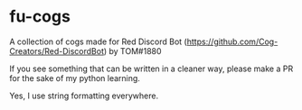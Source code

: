 # fu-cogs
A collection of cogs made for Red Discord Bot (https://github.com/Cog-Creators/Red-DiscordBot) by TOM#1880

If you see something that can be written in a cleaner way, please make a PR for the sake of my python learning.

Yes, I use string formatting everywhere.
